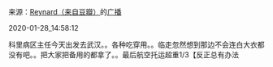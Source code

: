 来源：[Reynard（来自豆瓣）](https://www.douban.com/people/2367590/)的[广播](https://www.douban.com/people/2367590/status/2777475613/)


2020-01-28_14:58:12


科里病区主任今天出发去武汉。。各种吃穿用。。临走忽然想到那边不会连白大衣都没有吧。。把大家把备用的都拿了。。最后航空托运超重1/3【反正总有办法
